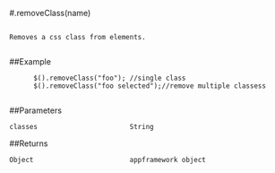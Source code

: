 #.removeClass(name)

```

Removes a css class from elements.
      
```

##Example

```
      $().removeClass("foo"); //single class
      $().removeClass("foo selected");//remove multiple classess
      
```


##Parameters

```
classes                       String

```

##Returns

```
Object                        appframework object
```

